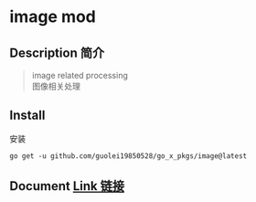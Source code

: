 # image mod
## Description 简介
> image related processing  
> 图像相关处理
## Install
安装
```shell
go get -u github.com/guolei19850528/go_x_pkgs/image@latest
```
## Document [Link 链接](https://pkg.go.dev/github.com/guolei19850528/go_x_pkgs/image)